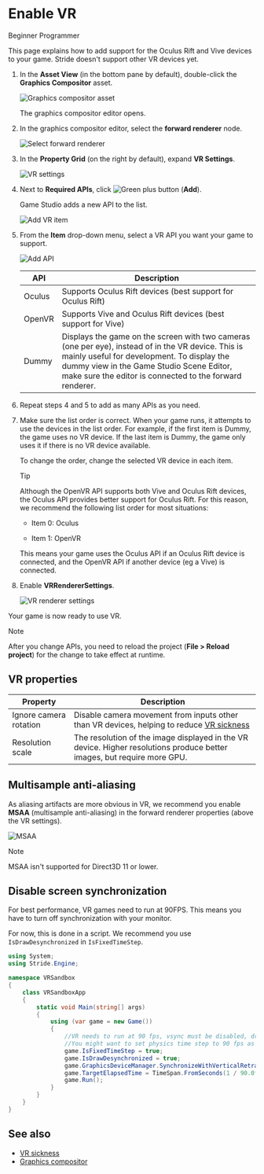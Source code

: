 # Enable VR

<span class="label label-doc-level">Beginner</span>
<span class="label label-doc-audience">Programmer</span>

This page explains how to add support for the Oculus Rift and Vive devices to your game. Stride doesn't support other VR devices yet.

1. In the **Asset View** (in the bottom pane by default), double-click the **Graphics Compositor** asset.

    ![Graphics compositor asset](../graphics/graphics-compositor/media/graphics-compositor-asset.png)

    The graphics compositor editor opens.

2. In the graphics compositor editor, select the **forward renderer** node.

    ![Select forward renderer](media/select-forward-renderer.png)

3. In the **Property Grid** (on the right by default), expand **VR Settings**.

    ![VR settings](media/vr-settings.png)

4. Next to **Required APIs**, click ![Green plus button](../game-studio/media/green-plus-icon.png) (**Add**).

    Game Studio adds a new API to the list.

    ![Add VR item](media/add-vr-api.png)

5. From the **Item** drop-down menu, select a VR API you want your game to support.

    ![Add API](media/select-vr-api.png)

    | API    | Description
    |--------| --------
    | Oculus | Supports Oculus Rift devices (best support for Oculus Rift)
    | OpenVR | Supports Vive and Oculus Rift devices (best support for Vive)
    | Dummy  | Displays the game on the screen with two cameras (one per eye), instead of in the VR device. This is mainly useful for development. To display the dummy view in the Game Studio Scene Editor, make sure the editor is connected to the forward renderer.

6. Repeat steps 4 and 5 to add as many APIs as you need.

7. Make sure the list order is correct. When your game runs, it attempts to use the devices in the list order. For example, if the first item is Dummy, the game uses no VR device. If the last item is Dummy, the game only uses it if there is no VR device available.

    To change the order, change the selected VR device in each item.

    >[!Tip]
    >Although the OpenVR API supports both Vive and Oculus Rift devices, the Oculus API provides better support for Oculus Rift. For this reason, we recommend the following list order for most situations:
    >
    >* Item 0: Oculus
    >
    >* Item 1: OpenVR
    >
    >This means your game uses the Oculus API if an Oculus Rift device is connected, and the OpenVR API if another device (eg a Vive) is connected.

8. Enable **VRRendererSettings**.

    ![VR renderer settings](media/vr-renderer-settings.png)

Your game is now ready to use VR.

>[!Note]
>After you change APIs, you need to reload the project (**File > Reload project**) for the change to take effect at runtime.

## VR properties

| Property                | Description
|-------------------------|--------
| Ignore camera rotation  | Disable camera movement from inputs other than VR devices, helping to reduce [VR sickness](vr-sickness.md)
| Resolution scale        | The resolution of the image displayed in the VR device. Higher resolutions produce better images, but require more GPU.

## Multisample anti-aliasing

As aliasing artifacts are more obvious in VR, we recommend you enable **MSAA** (multisample anti-aliasing) in the forward renderer properties (above the VR settings).

![MSAA](media/MSAA.png)

>[!Note]
>MSAA isn't supported for Direct3D 11 or lower.

## Disable screen synchronization

For best performance, VR games need to run at 90FPS. This means you have to turn off synchronization with your monitor.

For now, this is done in a script. We recommend you use `IsDrawDesynchronized` in `IsFixedTimeStep`.

```cs
using System;
using Stride.Engine;

namespace VRSandbox
{
    class VRSandboxApp
    {
        static void Main(string[] args)
        {
            using (var game = new Game())
            {
                //VR needs to run at 90 fps, vsync must be disabled, draw must be not synchronized
                //You might want to set physics time step to 90 fps as well if you use character controller with unregular movements, but please avoid that! use Kinematic rigidbodies when possible.
                game.IsFixedTimeStep = true;
                game.IsDrawDesynchronized = true;
                game.GraphicsDeviceManager.SynchronizeWithVerticalRetrace = false;
                game.TargetElapsedTime = TimeSpan.FromSeconds(1 / 90.0f);
                game.Run();
            }
        }
    }
}
```

## See also

* [VR sickness](vr-sickness.md)
* [Graphics compositor](../graphics/graphics-compositor/index.md)